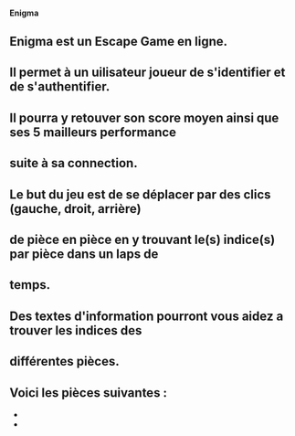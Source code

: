 #### Enigma

## Enigma est un Escape Game en ligne.

## Il permet à un uilisateur joueur de s'identifier et de s'authentifier.
## Il pourra y retouver son score moyen ainsi que ses 5 mailleurs performance
## suite à sa connection.

## Le but du jeu est de se déplacer par des clics (gauche, droit, arrière) 
## de pièce en pièce en y trouvant le(s) indice(s) par pièce dans un laps de
## temps.

## Des textes d'information pourront vous aidez a trouver les indices des
## différentes pièces.

## Voici les pièces suivantes :
  *
  *
  


